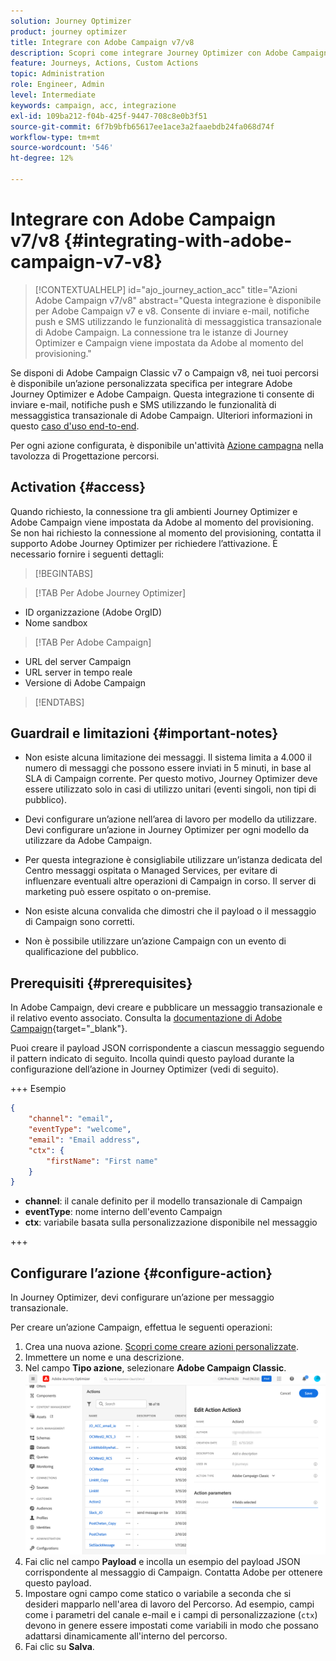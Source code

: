 ```yaml
---
solution: Journey Optimizer
product: journey optimizer
title: Integrare con Adobe Campaign v7/v8
description: Scopri come integrare Journey Optimizer con Adobe Campaign v7/v8
feature: Journeys, Actions, Custom Actions
topic: Administration
role: Engineer, Admin
level: Intermediate
keywords: campaign, acc, integrazione
exl-id: 109ba212-f04b-425f-9447-708c8e0b3f51
source-git-commit: 6f7b9bfb65617ee1ace3a2faaebdb24fa068d74f
workflow-type: tm+mt
source-wordcount: '546'
ht-degree: 12%

---
```


# Integrare con Adobe Campaign v7/v8 {#integrating-with-adobe-campaign-v7-v8}

>[!CONTEXTUALHELP]
>id="ajo_journey_action_acc"
>title="Azioni Adobe Campaign v7/v8"
>abstract="Questa integrazione è disponibile per Adobe Campaign v7 e v8. Consente di inviare e-mail, notifiche push e SMS utilizzando le funzionalità di messaggistica transazionale di Adobe Campaign. La connessione tra le istanze di Journey Optimizer e Campaign viene impostata da Adobe al momento del provisioning."

Se disponi di Adobe Campaign Classic v7 o Campaign v8, nei tuoi percorsi è disponibile un’azione personalizzata specifica per integrare Adobe Journey Optimizer e Adobe Campaign. Questa integrazione ti consente di inviare e-mail, notifiche push e SMS utilizzando le funzionalità di messaggistica transazionale di Adobe Campaign. Ulteriori informazioni in questo [caso d&#39;uso end-to-end](../building-journeys/ajo-ac.md).

Per ogni azione configurata, è disponibile un&#39;attività [Azione campagna](../building-journeys/using-adobe-campaign-v7-v8.md) nella tavolozza di Progettazione percorsi.

## Activation {#access}

Quando richiesto, la connessione tra gli ambienti Journey Optimizer e Adobe Campaign viene impostata da Adobe al momento del provisioning. Se non hai richiesto la connessione al momento del provisioning, contatta il supporto Adobe Journey Optimizer per richiedere l’attivazione. È necessario fornire i seguenti dettagli:

>[!BEGINTABS]

>[!TAB Per Adobe Journey Optimizer]

* ID organizzazione (Adobe OrgID)
* Nome sandbox

>[!TAB Per Adobe Campaign]

* URL del server Campaign
* URL server in tempo reale
* Versione di Adobe Campaign

>[!ENDTABS]


## Guardrail e limitazioni {#important-notes}

* Non esiste alcuna limitazione dei messaggi. Il sistema limita a 4.000 il numero di messaggi che possono essere inviati in 5 minuti, in base al SLA di Campaign corrente. Per questo motivo, Journey Optimizer deve essere utilizzato solo in casi di utilizzo unitari (eventi singoli, non tipi di pubblico).

* Devi configurare un’azione nell’area di lavoro per modello da utilizzare. Devi configurare un’azione in Journey Optimizer per ogni modello da utilizzare da Adobe Campaign.

* Per questa integrazione è consigliabile utilizzare un’istanza dedicata del Centro messaggi ospitata o Managed Services, per evitare di influenzare eventuali altre operazioni di Campaign in corso. Il server di marketing può essere ospitato o on-premise.<!--The build required is 21.1 Release Candidate or greater. -->

* Non esiste alcuna convalida che dimostri che il payload o il messaggio di Campaign sono corretti.

* Non è possibile utilizzare un’azione Campaign con un evento di qualificazione del pubblico.

## Prerequisiti {#prerequisites}

In Adobe Campaign, devi creare e pubblicare un messaggio transazionale e il relativo evento associato. Consulta la [documentazione di Adobe Campaign](https://experienceleague.adobe.com/en/docs/campaign/campaign-v8/send/real-time/transactional){target="_blank"}.

Puoi creare il payload JSON corrispondente a ciascun messaggio seguendo il pattern indicato di seguito. Incolla quindi questo payload durante la configurazione dell’azione in Journey Optimizer (vedi di seguito).

+++ Esempio

```json
{
    "channel": "email",
    "eventType": "welcome",
    "email": "Email address",
    "ctx": {
        "firstName": "First name"
    }
}
```

* **channel**: il canale definito per il modello transazionale di Campaign
* **eventType**: nome interno dell&#39;evento Campaign
* **ctx**: variabile basata sulla personalizzazione disponibile nel messaggio

+++

## Configurare l’azione {#configure-action}

In Journey Optimizer, devi configurare un’azione per messaggio transazionale.

Per creare un’azione Campaign, effettua le seguenti operazioni:

1. Crea una nuova azione. [Scopri come creare azioni personalizzate](../action/action.md).
1. Immettere un nome e una descrizione.
1. Nel campo **Tipo azione**, selezionare **Adobe Campaign Classic**.
   ![](assets/accintegration1.png)
1. Fai clic nel campo **Payload** e incolla un esempio del payload JSON corrispondente al messaggio di Campaign. Contatta Adobe per ottenere questo payload.
1. Impostare ogni campo come statico o variabile a seconda che si desideri mapparlo nell&#39;area di lavoro del Percorso. Ad esempio, campi come i parametri del canale e-mail e i campi di personalizzazione (`ctx`) devono in genere essere impostati come variabili in modo che possano adattarsi dinamicamente all&#39;interno del percorso.
1. Fai clic su **Salva**.

